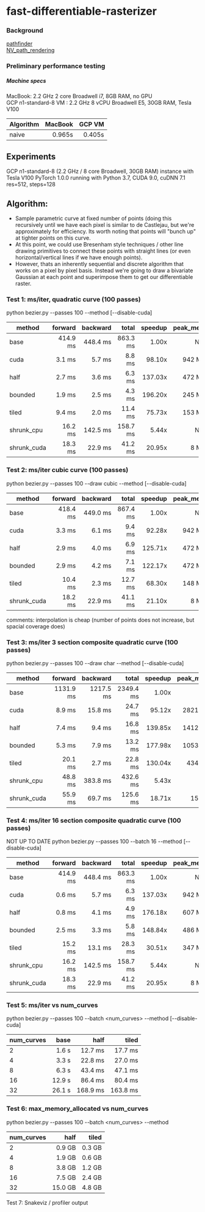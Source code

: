 # fast-differentiable-rasterizer

### Background
[pathfinder](https://pcwalton.github.io/2017/02/14/pathfinder.html)<br>
[NV_path_rendering](http://developer.download.nvidia.com/devzone/devcenter/gamegraphics/files/opengl/gpupathrender.pdf)

### Preliminary performance testing

##### Machine specs
MacBook: 2.2 GHz 2 core Broadwell i7, 8GB RAM, no GPU\
GCP n1-standard-8 VM : 2.2 GHz 8 vCPU Broadwell E5, 30GB RAM, Tesla V100

|Algorithm |MacBook  |GCP VM    |
|----------|--------:|---------:|
|naive     |0.965s   |0.405s    |

## Experiments
GCP n1-standard-8 (2.2 GHz / 8 core Broadwell, 30GB RAM) instance with Tesla V100
PyTorch 1.0.0 running with Python 3.7, CUDA 9.0, cuDNN 7.1
res=512, steps=128

## Algorithm:
* Sample parametric curve at fixed number of points (doing this recursively until we have each pixel is similar to de Castlejau, but we're approximately for efficiency. Its worth noting that points will "bunch up" at tighter points on this curve.
* At this point, we could use Bresenham style techniques / other line drawing primitives to connect these points with straight lines (or even horizontal/vertical lines if we have enough points).
* However, thats an inherently sequential and discrete algorithm that works on a pixel by pixel basis. Instead we're going to draw a bivariate Gaussian at each point and superimpose them to get our differentiable raster. 


### Test 1: ms/iter, quadratic curve (100 passes)
python bezier.py --passes 100 --method <method> [--disable-cuda]

|method         |forward  |backward |total    |speedup |peak_mem |
|---------------|--------:|--------:|--------:|-------:|--------:|
|base           |414.9 ms |448.4 ms |863.3 ms |1.00x   |N/A      |
|cuda           |3.1 ms   |5.7 ms   |8.8 ms   |98.10x  |942 MB   |
|half           |2.7 ms   |3.6 ms   |6.3 ms   |137.03x |472 MB   |
|bounded        |1.9 ms   |2.5 ms   |4.3 ms   |196.20x |245 MB   |
|tiled          |9.4 ms   |2.0 ms   |11.4 ms  |75.73x  |153 MB   |
|shrunk_cpu     |16.2 ms  |142.5 ms |158.7 ms |5.44x   |N/A      |
|shrunk_cuda    |18.3 ms  |22.9 ms  |41.2 ms  |20.95x  |8 MB     |

### Test 2: ms/iter cubic curve (100 passes)
python bezier.py --passes 100 --draw cubic --method <method> [--disable-cuda]

|method         |forward  |backward |total    |speedup |peak_mem |
|---------------|--------:|--------:|--------:|-------:|--------:|
|base           |418.4 ms |449.0 ms |867.4 ms |1.00x   |N/A      |
|cuda           |3.3 ms   |6.1 ms   |9.4 ms   |92.28x  |942 MB   |
|half           |2.9 ms   |4.0 ms   |6.9 ms   |125.71x |472 MB   |
|bounded        |2.9 ms   |4.2 ms   |7.1 ms   |122.17x |472 MB   |
|tiled          |10.4 ms  |2.3 ms   |12.7 ms  |68.30x  |148 MB   |
|shrunk_cuda    |18.2 ms  |22.9 ms  |41.1 ms  |21.10x  |8 MB     |

comments: interpolation is cheap (number of points does not increase, but spacial coverage does)

### Test 3: ms/iter 3 section composite quadratic curve (100 passes)
python bezier.py --passes 100 --draw char --method <method> [--disable-cuda]

|method         |forward  |backward |total    |speedup |peak_mem |
|---------------|--------:|--------:|--------:|-------:|--------:|
|base           |1131.9 ms|1217.5 ms|2349.4 ms|1.00x   |N/A      |
|cuda           |8.9 ms   |15.8 ms  |24.7 ms  |95.12x  |2821 MB  |
|half           |7.4 ms   |9.4 ms   |16.8 ms  |139.85x |1412 MB  |
|bounded        |5.3 ms   |7.9 ms   |13.2 ms  |177.98x |1053 MB  |
|tiled          |20.1 ms  |2.7 ms   |22.8 ms  |130.04x |434 MB   |
|shrunk_cpu     |48.8 ms  |383.8 ms |432.6 ms |5.43x   |N/A      |
|shrunk_cuda    |55.9 ms  |69.7 ms  |125.6 ms |18.71x  |15 MB    |

### Test 4: ms/iter 16 section composite quadratic curve (100 passes)
NOT UP TO DATE
python bezier.py --passes 100 --batch 16 --method <method> [--disable-cuda]

|method         |forward  |backward |total    |speedup |peak_mem |
|---------------|--------:|--------:|--------:|-------:|--------:|
|base           |414.9 ms |448.4 ms |863.3 ms |1.00x   |N/A      |
|cuda           |0.6 ms   |5.7 ms   |6.3 ms   |137.03x |942 MB   |
|half           |0.8 ms   |4.1 ms   |4.9 ms   |176.18x |607 MB   |
|bounded        |2.5 ms   |3.3 ms   |5.8 ms   |148.84x |486 MB   |
|tiled          |15.2 ms  |13.1 ms  |28.3 ms  |30.51x  |347 MB   |
|shrunk_cpu     |16.2 ms  |142.5 ms |158.7 ms |5.44x   |N/A      |
|shrunk_cuda    |18.3 ms  |22.9 ms  |41.2 ms  |20.95x  |8 MB     |

### Test 5: ms/iter vs num_curves
python bezier.py --passes 100 --batch <num_curves> --method <method> [--disable-cuda]

|num_curves     |base     |half     |tiled    |
|---------------|--------:|--------:|--------:|
|2              |1.6 s    |12.7 ms  |17.7 ms  |
|4              |3.3 s    |22.8 ms  |27.0 ms  |
|8              |6.3 s    |43.4 ms  |47.1 ms  |
|16             |12.9 s   |86.4 ms  |80.4 ms  |
|32             |26.1 s   |168.9 ms |163.8 ms |

### Test 6: max_memory_allocated vs num_curves
python bezier.py --passes 100 --batch <num_curves> --method <method>
  
|num_curves     |half     |tiled    |
|---------------|--------:|--------:|
|2              |0.9 GB   |0.3 GB   |
|4              |1.9 GB   |0.6 GB   |
|8              |3.8 GB   |1.2 GB   |
|16             |7.5 GB   |2.4 GB   |
|32             |15.0 GB  |4.8 GB   |


Test 7: Snakeviz / profiler output
